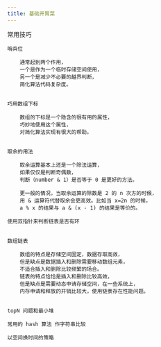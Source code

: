 ```yaml
---
title: 基础开胃菜
---
```


常用技巧

    哨兵位
        
        通常起到两个作用，
        一个是作为一个临时存储空间使用，
        另一个是减少不必要的越界判断，
        简化算法代码复杂度。
    
    
    巧用数组下标
        
        数组的下标是一个隐含的很有用的属性，
        巧妙地使用这个属性，
        对简化算法实现有很大的帮助。
        
    
    取余的用法
    
        取余运算基本上还是一个除法运算，
        如果仅仅是判断奇偶数，
        判断（number & 1）是否等于 0 是更好的方法。
        
        更一般的情况，当取余运算的除数是 2 的 n 次方的时候，
        用 & 运算符代替取余会更高效。比如当 x=2n 的时候，
        a % x 的结果与 a & (x - 1) 的结果是等价的。
        
    使用双指针来判断链表是否有环
    
    
    数组链表
        
        数组的特点是存储空间固定，数据存取高效，
        但是缺点是数据插入和删除需要移动数组元素，
        不适合插入和删除比较频繁的场合。
        链表的特点恰恰是插入和删除比较高效，
        但是缺点是需要动态申请存储空间，在一些系统上，
        内存申请和释放的开销比较大，使用链表存在性能问题。
    
    
    topN 问题和最小堆
        
    常用的 hash 算法 作字符串比较
    
    以空间换时间的策略
